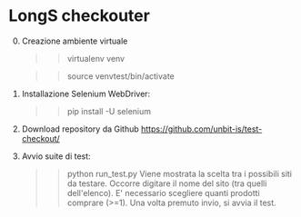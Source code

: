 # LongS checkouter

0. Creazione ambiente virtuale
   >> virtualenv venv
   
   >> source venvtest/bin/activate

1. Installazione Selenium WebDriver:
   >> pip install -U selenium

2. Download repository da Github
   https://github.com/unbit-is/test-checkout/

3. Avvio suite di test:
   >> python run_test.py
   Viene mostrata la scelta tra i possibili siti da testare. Occorre digitare il nome del sito (tra quelli dell'elenco).
   E' necessario scegliere quanti prodotti comprare (>=1). Una volta premuto invio, si avvia il test.
